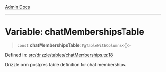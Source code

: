 [Admin Docs](/)

***

# Variable: chatMembershipsTable

> `const` **chatMembershipsTable**: `PgTableWithColumns`\<\{\}\>

Defined in: [src/drizzle/tables/chatMemberships.ts:18](https://github.com/NishantSinghhhhh/talawa-api/blob/a2d437e77a694d2951c25ce8de6694e3fef2fd70/src/drizzle/tables/chatMemberships.ts#L18)

Drizzle orm postgres table definition for chat memberships.
